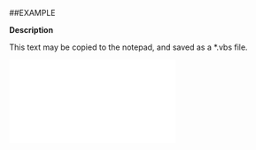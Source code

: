 

##EXAMPLE

**Description**

This text may be copied to the notepad, and saved as a *.vbs file.

![](../../Examples/vbs/ClientScript.OnCurrentSelectionCreated.vbs.txt)





